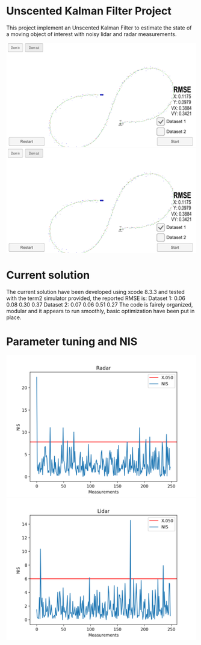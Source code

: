[//]: # (Image References)
[ukf_ds1]: ./ukf_end.png
[ukf_ds2]: ./ukf_end.png
[nis_radar]: ./NIS_radar.png
[nis_lidar]: ./NIS_lidar.png

# Unscented Kalman Filter Project

This project implement an Unscented Kalman Filter to estimate the state of a moving object of interest with noisy lidar and radar measurements. 

![ukf_ds1]
![ukf_ds1]

# Current solution
The current solution have been developed using xcode 8.3.3 and tested with the term2 simulator provided, the reported RMSE is: 
Dataset 1: 0.06 0.08 0.30 0.37
Dataset 2: 0.07 0.06 0.51 0.27
The code is fairely organized, modular and it appears to run smoothly, basic optimization have been put in place. 

# Parameter tuning and NIS 

![nis_radar]
![nis_lidar]
